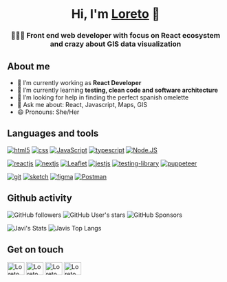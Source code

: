 <h1 align="center"> Hi, I'm <a href="https://www.linkedin.com/in/loretovaquerofontenla/" target="_blank">Loreto</a> 👋</h1>
<h3 align="center">👩🏽‍💻 Front end web developer with focus on React ecosystem and crazy about GIS data visualization</h3>


<h2>About me</h2>

- 🔭 I’m currently working as **React Developer**
- 🌱 I’m currently learning **testing, clean code and software architecture**
- 🤔 I’m looking for help in finding the perfect spanish omelette
- 💬 Ask me about: React, Javascript, Maps, GIS
- 😄 Pronouns: She/Her

<h2>Languages and tools</h2>

[![html5](https://img.shields.io/badge/HTML5-E34F26?style=for-the-badge&logo=html5&logoColor=white)](https://www.w3.org/html/)
[![css](https://img.shields.io/badge/CSS-239120?&style=for-the-badge&logo=css3&logoColor=white)](https://www.w3schools.com/css/)
[![JavaScript](https://img.shields.io/badge/JavaScript-F7DF1E?style=for-the-badge&logo=javascript&logoColor=white&labelColor=101010)]() 
[![typescript](https://img.shields.io/badge/TypeScript-007ACC?style=for-the-badge&logo=typescript&logoColor=white)](https://www.typescriptlang.org)
[![Node.JS](https://img.shields.io/badge/Node.JS-339933?style=for-the-badge&logo=node.js&logoColor=white&labelColor=101010)]() 

[![reactjs](https://img.shields.io/badge/React-61DAFB?style=for-the-badge&logo=react&logoColor=black)](https://reactjs.org)
[![nextjs](https://img.shields.io/badge/Next.js-000000?style=for-the-badge&logo=next&logoColor=white)](https://nextjs.org)
[![Leaflet](https://img.shields.io/badge/Leaflet-199900?style=for-the-badge&logo=leaflet&logoColor=white&labelColor=101010)]() 
[![jestjs](https://img.shields.io/badge/Jest-b71b03?style=for-the-badge&logo=jest&logoColor=white)](https://jestjs.io)
[![testing-library](https://img.shields.io/badge/Testing_Library-e20d02?style=for-the-badge&logo=testing-library&logoColor=white)](https://testing-library.com)
[![puppeteer](https://img.shields.io/badge/Puppeteer-00c9b5?style=for-the-badge&logo=puppeteer&logoColor=black)](https://puppeteer.github.io/puppeteer/)

[![git](https://img.shields.io/badge/Git-e0781d?style=for-the-badge&logo=git&logoColor=white)](https://git-scm.com/)
[![sketch](https://img.shields.io/badge/Sketch-f99407?style=for-the-badge&logo=sketch&logoColor=white)](https://www.sketch.com)
[![figma](https://img.shields.io/badge/Figma-000000?style=for-the-badge&logo=figma&logoColor=white)](https://www.figma.com)
[![Postman](https://img.shields.io/badge/Postman-FF6C37?style=for-the-badge&logo=postman&logoColor=white&labelColor=101010)]() 

<h2>Github activity</h2> 

![GitHub followers](https://img.shields.io/github/followers/VaqueroFontenla?style=social)
![GitHub User's stars](https://img.shields.io/github/stars/VaqueroFontenla?style=social)
![GitHub Sponsors](https://img.shields.io/github/sponsors/VaqueroFontenla?style=social)

![Javi's Stats](https://github-readme-stats.vercel.app/api?username=VaqueroFontenla&count_private=true)
![Javis Top Langs](https://github-readme-stats.vercel.app/api/top-langs/?username=VaqueroFontenla&layout=compact)

<h2>Get on touch</h2>

<a href="https://www.linkedin.com/in/loretovaquerofontenla/" target="blank"><img align="center" src="https://raw.githubusercontent.com/rahuldkjain/github-profile-readme-generator/master/src/images/icons/Social/linked-in-alt.svg" alt="Loreto vaquero Fontenla LinkedIn" height="30" width="40" /></a>
<a href="https://twitter.com/LoretoVaquero" target="blank"><img align="center" src="https://raw.githubusercontent.com/rahuldkjain/github-profile-readme-generator/master/src/images/icons/Social/twitter.svg" alt="Loreto vaquero Fontenla Twiiter" height="30" width="40" /></a>
<a href="https://github.com/VaqueroFontenla" target="blank"><img align="center" src="https://raw.githubusercontent.com/rahuldkjain/github-profile-readme-generator/master/src/images/icons/Social/github.svg" alt="Loreto vaquero Fontenla GitHub" height="30" width="40" /></a>
<a href="https://medium.com/@LoretoVaquero" target="blank"><img align="center" src="https://raw.githubusercontent.com/rahuldkjain/github-profile-readme-generator/master/src/images/icons/Social/medium.svg" alt="Loreto vaquero Fontenla Medium" height="30" width="40" /></a>